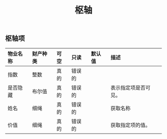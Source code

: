 ﻿---
title: 枢轴
second_title: Aspose.Cells Cloud Documen
type: docs
url: /zh/specification/model/pivotitem/
description: Aspose.Cells 云模型规范：PivotItem。轻松处理 Excel 和其他电子表格文档，具有打开、生成、编辑、拆分、合并、比较和转换等功能
weight: 50
---
## **枢轴项**

 

|物业名称|财产种类|可空|只读|默认值|描述|
|:- |:- |:- |:- |:- |:- |
|指数|整数|真的|错误的|||
|是否隐藏|布尔值|真的|错误的||表示指定项是否可见。|
|姓名|细绳|真的|错误的||获取名称|
|价值|细绳|真的|错误的||获取指定项的值。|

